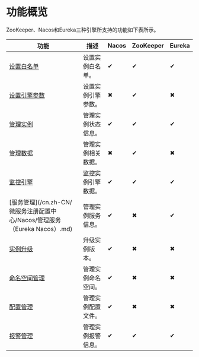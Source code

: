 # 功能概览

ZooKeeper、Nacos和Eureka三种引擎所支持的功能如下表所示。

|功能|描述|Nacos|ZooKeeper|Eureka|
|--|--|-----|---------|------|
|[设置白名单](/cn.zh-CN/微服务注册配置中心/Nacos/设置白名单.md)|设置实例白名单。|✔|✔|✔|
|[设置引擎参数](/cn.zh-CN/微服务注册配置中心/ZooKeeper/引擎参数（ZooKeeper）.md)|设置实例引擎参数。|✖|✔|✖|
|[管理实例](/cn.zh-CN/微服务注册配置中心/Nacos/实例管理.md)|管理实例状态信息。|✔|✔|✔|
|[管理数据](/cn.zh-CN/微服务注册配置中心/ZooKeeper/管理数据（ZooKeeper）.md)|管理实例相关数据。|✖|✔|✖|
|[监控引擎](/cn.zh-CN/微服务注册配置中心/Nacos/监控引擎.md)|监控实例引擎数据。|✔|✔|✔|
|[服务管理](/cn.zh-CN/微服务注册配置中心/Nacos/管理服务（Eureka Nacos）.md)|管理实例服务信息。|✔|✖|✔|
|[实例升级](/cn.zh-CN/微服务注册配置中心/Nacos/实例升级（Nacos）.md)|升级实例版本。|✔|✖|✖|
|[命名空间管理](/cn.zh-CN/微服务注册配置中心/Nacos/管理命名空间（Nacos）.md)|管理实例命名空间。|✔|✖|✖|
|[配置管理](/cn.zh-CN/微服务注册配置中心/Nacos/配置管理（Nacos）/创建配置.md)|管理实例配置文件。|✔|✖|✖|
|[报警管理](/cn.zh-CN/微服务注册配置中心/Nacos/报警管理/创建报警.md)|管理实例报警信息。|✔|✔|✔|

